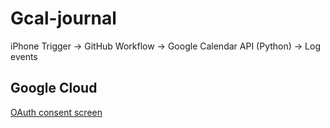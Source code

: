 # Gcal-journal

iPhone Trigger → GitHub Workflow → Google Calendar API (Python) → Log events  

## Google Cloud

[OAuth consent screen](https://console.cloud.google.com/apis/credentials/consent/edit;newAppInternalUser=false?project=gcal-journal)
